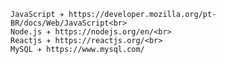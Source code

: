 
    JavaScript ✈ https://developer.mozilla.org/pt-BR/docs/Web/JavaScript<br>
    Node.js ✈ https://nodejs.org/en/<br>
    Reactjs ✈ https://reactjs.org/<br>
    MySQL ✈ https://www.mysql.com/
 

